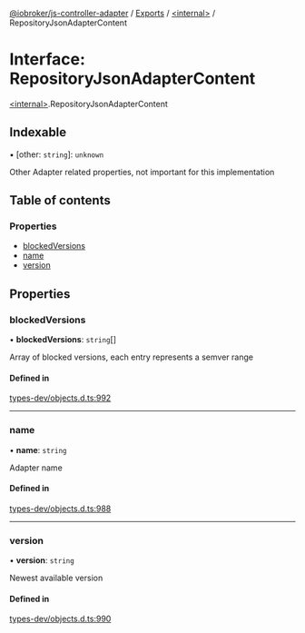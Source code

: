 [@iobroker/js-controller-adapter](../README.md) / [Exports](../modules.md) / [\<internal\>](../modules/internal_.md) / RepositoryJsonAdapterContent

# Interface: RepositoryJsonAdapterContent

[\<internal\>](../modules/internal_.md).RepositoryJsonAdapterContent

## Indexable

▪ [other: `string`]: `unknown`

Other Adapter related properties, not important for this implementation

## Table of contents

### Properties

- [blockedVersions](internal_.RepositoryJsonAdapterContent.md#blockedversions)
- [name](internal_.RepositoryJsonAdapterContent.md#name)
- [version](internal_.RepositoryJsonAdapterContent.md#version)

## Properties

### blockedVersions

• **blockedVersions**: `string`[]

Array of blocked versions, each entry represents a semver range

#### Defined in

[types-dev/objects.d.ts:992](https://github.com/ioBroker/ioBroker.js-controller/blob/9a3639aedf4d283ec031e1ded125b70fb2f2e3cd/packages/types-dev/objects.d.ts#L992)

___

### name

• **name**: `string`

Adapter name

#### Defined in

[types-dev/objects.d.ts:988](https://github.com/ioBroker/ioBroker.js-controller/blob/9a3639aedf4d283ec031e1ded125b70fb2f2e3cd/packages/types-dev/objects.d.ts#L988)

___

### version

• **version**: `string`

Newest available version

#### Defined in

[types-dev/objects.d.ts:990](https://github.com/ioBroker/ioBroker.js-controller/blob/9a3639aedf4d283ec031e1ded125b70fb2f2e3cd/packages/types-dev/objects.d.ts#L990)
